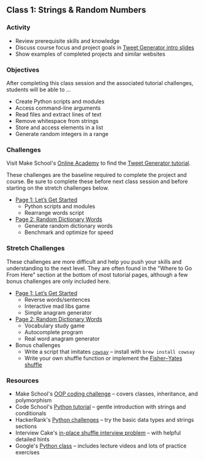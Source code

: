## Class 1: Strings & Random Numbers

### Activity
- Review prerequisite skills and knowledge
- Discuss course focus and project goals in [Tweet Generator intro slides](slides/TweetGenerator.pdf)
- Show examples of completed projects and similar websites

### Objectives
After completing this class session and the associated tutorial challenges, students will be able to ...
- Create Python scripts and modules
- Access command-line arguments
- Read files and extract lines of text
- Remove whitespace from strings
- Store and access elements in a list
- Generate random integers in a range

### Challenges
Visit Make School's [Online Academy](https://www.makeschool.com/academy) to find the [Tweet Generator tutorial](http://make.sc/oa-tweet-generator).

These challenges are the baseline required to complete the project and course.
Be sure to complete these before next class session and before starting on the stretch challenges below.
- [Page 1: Let’s Get Started]
    - Python scripts and modules
    - Rearrange words script
- [Page 2: Random Dictionary Words]
    - Generate random dictionary words
    - Benchmark and optimize for speed

### Stretch Challenges
These challenges are more difficult and help you push your skills and understanding to the next level. They are often found in the "Where to Go From Here" section at the bottom of most tutorial pages, although a few bonus challenges are only included here.
- [Page 1: Let’s Get Started]
    - Reverse words/sentences
    - Interactive mad libs game
    - Simple anagram generator
- [Page 2: Random Dictionary Words]
    - Vocabulary study game
    - Autocomplete program
    - Real word anagram generator
- Bonus challenges
    - Write a script that imitates [`cowsay`](https://en.wikipedia.org/wiki/Cowsay) – install with `brew install cowsay`
    - Write your own shuffle function or implement the [Fisher–Yates shuffle](https://bost.ocks.org/mike/shuffle/)

### Resources
- Make School's [OOP coding challenge](http://hr.gs/ooptest) – covers classes, inheritance, and polymorphism
- Code School's [Python tutorial](https://www.codeschool.com/courses/try-python) – gentle introduction with strings and conditionals
- HackerRank's [Python challenges](https://www.hackerrank.com/domains/python/py-introduction) – try the basic data types and strings sections
- Interview Cake's [in-place shuffle interview problem](https://www.interviewcake.com/question/python/shuffle) – with helpful detailed hints
- Google's [Python class](https://developers.google.com/edu/python/) – includes lecture videos and lots of practice exercises


[Page 1: Let’s Get Started]: https://www.makeschool.com/academy/tutorial/tweet-generator-data-structures-probability-with-python/let-s-get-started
[Page 2: Random Dictionary Words]: https://www.makeschool.com/academy/tutorial/tweet-generator-data-structures-probability-with-python/random-dictionary-words-0f05439f-f238-4cb7-9be4-535aefaf0f2f
